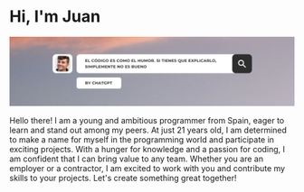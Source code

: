 # Hi, I'm Juan

![Descripción de la imagen](/images/banner.png)

Hello there! I am a young and ambitious programmer from Spain, eager to learn and stand out among my peers. At just 21 years old, I am determined to make a name for myself in the programming world and participate in exciting projects. With a hunger for knowledge and a passion for coding, I am confident that I can bring value to any team. Whether you are an employer or a contractor, I am excited to work with you and contribute my skills to your projects. Let's create something great together!
